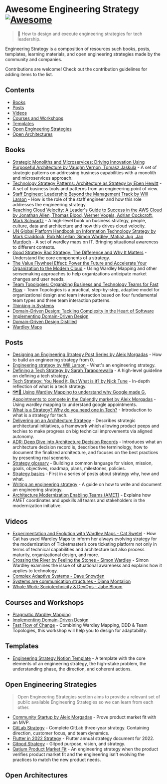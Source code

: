 # Awesome Engineering Strategy [![Awesome](https://awesome.re/badge.svg)](https://awesome.re)

> 🎉 How to design and execute engineering strategies for tech leadership.

Engineering Strategy is a composition of resources such books, posts, templates, learning materials, and open engineering strategies made by the community and companies.

Contributions are welcome! Check out the contribution guidelines for adding items to the list.

## Contents

- [Books](#books)
- [Posts](#posts)
- [Videos](#videos)
- [Courses and Workshops](#courses-and-workshops)
- [Templates](#templates)
- [Open Engineering Strategies](#open-engineering-strategies)
- [Open Architectures](#open-architectures)

## Books

- [Strategic Monoliths and Microservices: Driving Innovation Using Purposeful Architecture by Vaughn Vernon, Tomasz Jaskula](https://www.goodreads.com/book/show/55782292-strategic-monoliths-and-microservices) - A set of strategic patterns on addressing business capabilities with a monolith and microservices approach.
- [Technology Strategy Patterns: Architecture as Strategy by  Eben Hewitt](https://www.goodreads.com/book/show/42414767-technology-strategy-patterns) - A set of business tools and patterns from an engineering point of view.
- [Staff Engineer: Leadership Beyond the Management Track by Will Larson](https://www.goodreads.com/book/show/56481725-staff-engineer) - How is the role of the staff engineer and how this role addresses the engineering strategy.
- [Reaching Cloud Velocity: A Leader's Guide to Success in the AWS Cloud by  Jonathan Allen, Thomas Blood, Werner Vogels, Adrian Cockcroft, Mark Schwartz](https://www.goodreads.com/book/show/53503300-reaching-cloud-velocity) - A high-level book on business strategy, people, culture, data and architecture and how this drives cloud velocity.
- [UN Global Platform Handbook on Information Technology Strategy by  Mark Craddock, Rob McLellan, Simon Wardley, Matjaz Jug, Jan Murdoch](https://www.goodreads.com/book/show/55047345-un-global-platform-handbook-on-information-technology-strategy) - A set of wardley maps on IT. Bringing situational awareness to different contexts.
- [Good Strategy Bad Strategy: The Difference and Why It Matters](https://www.goodreads.com/en/book/show/11721966) - Understand the core components of a strategy.
- [The Value Flywheel Effect: Power the Future and Accelerate Your Organization to the Modern Cloud](https://www.goodreads.com/book/show/61167316-the-value-flywheel-effect?ac=1&from_search=true&qid=donxleC2tR&rank=1) - Using Wardley Mapping and other sensemaking approaches to help organizations anticipate market changes and user needs.
- [Team Topologies: Organizing Business and Technology Teams for Fast Flow](https://www.goodreads.com/book/show/44135420-team-topologies) - Team Topologies is a practical, step-by-step, adaptive model for organizational design and team interaction based on four fundamental team types and three team interaction patterns.
- [Thinking in Systems](https://www.goodreads.com/book/show/3828902-thinking-in-systems)
- [Domain-Driven Design: Tackling Complexity in the Heart of Software](https://www.goodreads.com/book/show/179133.Domain_Driven_Design)
- [Implementing Domain-Driven Design](https://www.goodreads.com/book/show/15756865-implementing-domain-driven-design)
- [Domain-Driven Design Distilled](https://www.goodreads.com/book/show/28602719-domain-driven-design-distilled)
- [Wardley Maps](https://medium.com/wardleymaps/on-being-lost-2ef5f05eb1ec)

## Posts

- [Designing an Engineering Strategy Post Series by Aleix Morgadas](https://learnings.aleixmorgadas.dev/p/designing-an-engineering-strategy) - How to build an engineering strategy from 0.
- [Engineering strategy by Will Larson](https://lethain.com/engineering-strategy/) - What's an engineering strategy.
- [Defining a Tech Strategy by Sarah Taraporewalla](https://sarahtaraporewalla.com/agile/design/architecture/Defining-a-Tech-Strategy) - A high-level guideline on defining a tech strategy.
- [Tech Strategy: You Need it, But What is it? by Nick Tune](https://medium.com/nick-tune-tech-strategy-blog/tech-strategy-you-need-it-but-what-is-it-af292421e422) - In-depth reflection of what is a tech strategy. 
- [🗺🧭 Using Wardley Mapping to understand why Google made G. Appointments to compete in the Calendly market by Aleix Morgadas](https://learnings.aleixmorgadas.dev/p/-using-wardley-mapping-to-understand) - Using wardley mapping to understand google appointments.
- [What is a Strategy? Why do you need one in Tech?](https://www.linkedin.com/pulse/what-strategy-why-do-you-need-one-tech-rui-felgueiras) - Introduction to what is a strategy for tech.
- [Delivering on an Architecture Strategy](https://blog.thepete.net/blog/2019/12/09/delivering-on-an-architecture-strategy/) - Describes strategic architectural initiatives, a framework which allowing product peeps and techies to make progress on big technical improvements via aligned autonomy.
- [ADR: Deep Dive into Architecture Decision Records](https://okorkmaz.medium.com/adr-deep-dive-into-architecture-decision-records-8c110ce7d74e) - Introduces what an architecture decision record is, describes the terminology, how to document the finalized architecture, and focuses on the best practices by presenting real scenerio.
- [Strategy glossary](https://alexewerlof.substack.com/p/strategy-glossary) - Building a common language for vision, mission, goals, objectives, roadmap, plans, milestones, policies.
- [Strategy basics](https://alexewerlof.substack.com/p/strategy-basics) - First in a series of posts about strategy why, how and what.
- [Writing an engineering strategy](https://lethain.com/eng-strategies/) - A guide on how to write and document an engineering strategy.
- [Architecture Modernization Enabling Teams (AMET)](https://esilva.net/articles/architecture-modernization-enabling-team) - Explains how AMET coordinates and upskills all teams and stakeholders in the modernization initiative.

## Videos

- [Experimentation and Evolution with Wardley Maps - Cat Swetel](https://www.youtube.com/watch?v=gAh7rK2F9pk) - How Cat has used Wardley Maps to inform her always evolving strategy for the modernization of Ticketmaster’s core ticketing platform not only in terms of technical capabilities and architecture but also process maturity, organizational design, and more.
- [Crossing the River by Feeling the Stones - Simon Wardley](https://www.youtube.com/watch?v=oZZKjxeg5W0) - Simon Wardley examines the issue of situational awareness and explains how it applies to technology.
- [Complex Adaptive Systems - Dave Snowden](https://www.youtube.com/watch?v=l4-vpegxYPg)
- [Systems are communication structures - Diana Montalion](https://www.youtube.com/watch?v=U_0B-aY_L0c)
- [Whole Work: Sociotechnicity & DevOps - Jabe Bloom](https://www.youtube.com/watch?v=WtfncGAeXWU)

## Courses and Workshops

- [Pragmatic Wardley Mapping](https://learn.hiredthought.com/p/wardley-mapping)
- [Implementing Domain-Driven Design](https://kalele.io/training/iddd/)
- [Fast Flow of Change](https://kalele.io/fast-flow-of-change/) - Combining Wardley Mapping, DDD & Team Topologies, this workshop will help you to design for adaptability.

## Templates

- [Engineering Strategy Notion Template](https://aleixmorgadas.notion.site/Engineering-Strategy-Template-910ad428d3d14c5a9aef4a4c32c4a8ba) - A template with the core elements of an engineering strategy, the high-stake problem, the understanding phase, the direction, and coherent actions.

## Open Engineering Strategies

> Open Engineering Strategies section aims to provide a relevant set of public available Engineering Strategies so we can learn from each other.

- [Community Startup by Aleix Morgadas](https://learnings.aleixmorgadas.dev/p/community-startup-engineering-strategy?s=w) - Prove product market fit with an MVP.
- [GitLab Strategy](https://about.gitlab.com/company/strategy/) - Complete GitLab three-year strategy. Containing direction, customer focus, and team dynamics.
- [Flutter in 2022 Strategy](https://flutter.dev/go/strategy-2022) - Flutter annual strategy document for 2022.
- [Gitpod Strategy](https://gitpod.notion.site/Gitpod-s-Direction-be35d064c0704fbda61c542b84e07ef6) - Gitpod purpose, vision, and strategy.
- [Qatium Product Market Fit](https://learnings.aleixmorgadas.dev/p/post-product-market-fit-open-engineering) - An engineering strategy when the product verifies product market fit and the engineering isn't evolving the practices to match the new product needs.

## Open Architectures
